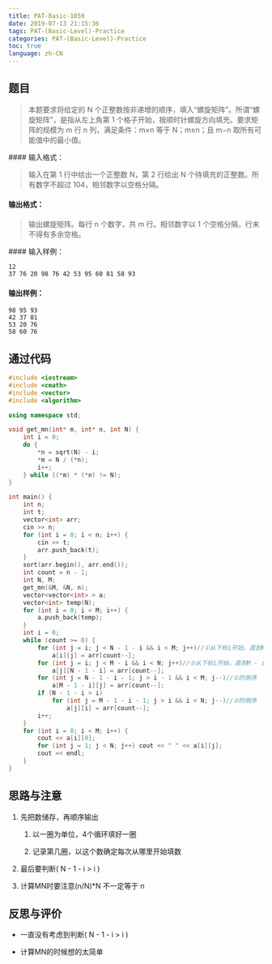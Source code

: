 ```yaml
---
title: PAT-Basic-1050
date: 2019-07-13 21:15:36
tags: PAT-(Basic-Level)-Practice
categories: PAT-(Basic-Level)-Practice
toc: true
language: zh-CN
---
```


## 题目
> 本题要求将给定的 N 个正整数按非递增的顺序，填入“螺旋矩阵”。所谓“螺旋矩阵”，是指从左上角第 1 个格子开始，按顺时针螺旋方向填充。要求矩阵的规模为 m 行 n 列，满足条件：m×n 等于 N；m≥n；且 m−n 取所有可能值中的最小值。

#### 输入格式：

> 输入在第 1 行中给出一个正整数 N，第 2 行给出 N 个待填充的正整数。所有数字不超过 104，相邻数字以空格分隔。

#### 输出格式：

> 输出螺旋矩阵。每行 n 个数字，共 m 行。相邻数字以 1 个空格分隔，行末不得有多余空格。

#### 输入样例：

```
12
37 76 20 98 76 42 53 95 60 81 58 93
```

#### 输出样例：

```
98 95 93
42 37 81
53 20 76
58 60 76
```
## 通过代码
```c++
#include <iostream>
#include <cmath>
#include <vector>
#include <algorithm>

using namespace std;

void get_mn(int* m, int* n, int N) {
	int i = 0;
	do {
		*n = sqrt(N) - i;
		*m = N / (*n);
		i++;
	} while ((*m) * (*n) != N);
}

int main() {
	int n;
	int t;
	vector<int> arr;
	cin >> n;
	for (int i = 0; i < n; i++) {
		cin >> t;
		arr.push_back(t);
	}
	sort(arr.begin(), arr.end());
	int count = n - 1;
	int N, M;
	get_mn(&M, &N, n);
	vector<vector<int> > a;
	vector<int> temp(N);
	for (int i = 0; i < M; i++) {
		a.push_back(temp);
	}
	int i = 0;
	while (count >= 0) {
		for (int j = i; j < N - 1 - i && i < M; j++)//①从下标i开始，直到N - 1 - i
			a[i][j] = arr[count--];
		for (int j = i; j < M - i && i < N; j++)//②从下标i开始，直到M - i
			a[j][N - 1 - i] = arr[count--];
		for (int j = N - 1 - i - 1; j > i - 1 && i < M; j--)//①的倒序
			a[M - 1 - i][j] = arr[count--];
		if (N - 1 - i > i)
			for (int j = M - 1 - i - 1; j > i && i < N; j--)//②的倒序
				a[j][i] = arr[count--];
		i++;
	}
	for (int i = 0; i < M; i++) {
		cout << a[i][0];
		for (int j = 1; j < N; j++) cout << " " << a[i][j];
		cout << endl;
	}
}
```

## 思路与注意

1.  先把数储存，再顺序输出
    
    1.  以一圈为单位，4个循环填好一圈
        
    2.  记录第几圈，以这个数确定每次从哪里开始填数
        
2.  最后要判断( N - 1 - i > i )
    
3.  计算MN时要注意(n/N)*N 不一定等于 n
    

## 反思与评价

-   一直没有考虑到判断( N - 1 - i > i )
    
-   计算MN的时候想的太简单
